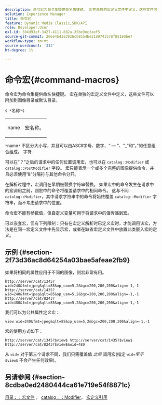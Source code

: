 ```yaml
---
description: 命令宏为命令集提供命名快捷键。 宏在单独的宏定义文件中定义，这些文件可以附加到图像目录或默认目录。
solution: Experience Manager
title: 命令宏
feature: Dynamic Media Classic,SDK/API
role: Developer,User
exl-id: 304d93af-3427-4111-882a-35be9ec3aef5
source-git-commit: 206e4643e3926cb85b4be2189743578f88180be7
workflow-type: tm+mt
source-wordcount: '312'
ht-degree: 1%

---
```


# 命令宏{#command-macros}

命令宏为命令集提供命名快捷键。 宏在单独的宏定义文件中定义，这些文件可以附加到图像目录或默认目录。

`$ *`名称`*$`

<table id="simpletable_A03541622C354F60B5F304B999C4EF8E"> 
 <tr class="strow"> 
  <td class="stentry"> <p><span class="codeph"> <span class="varname"> name</span></span> </p> </td> 
  <td class="stentry"> <p>宏名称。 </p></td> 
 </tr> 
</table>

`*`name`*` 不区分大小写，并且可以由ASCII字母、数字、“ — ”、“_”和“。”的任意组合组成。 字符.

可以在“？”之后的请求中的任何位置调用宏，也可以在 `catalog::Modifier` 或 `catalog::PostModifier` 字段。 宏只能表示一个或多个完整的图像提供命令，并且必须使用“&amp;”分隔符与其他命令分开。

在解析过程中，宏调用在早期被替换字符串替换。 如果宏中的命令发生在请求中的宏调用之前，则宏中的命令将覆盖请求中的相同命令。 这与不同 `catalog::Modifier`，其中请求字符串中的命令将始终覆盖 `catalog::Modifier` 字符串，而不考虑请求中的位置。

命令宏不能有参数值，但自定义变量可用于将请求中的值传递到宏。

可以嵌套宏，但有下列限制：只有在宏定义解析时已定义宏时，才能调用该宏，方法是在同一宏定义文件中先显示宏，或者在缺省宏定义文件中放置此类嵌入宏的定义。

## 示例 {#section-2f73d36ac8d64254a03bae5afeae2fb9}

如果将相同的属性应用于不同的图像，则宏非常有用。

`http://server/cat/1345?wid=240&fmt=jpeg&qlt=85&op_usm=5,2&bgc=200,200,200&align=-1,-1 http://server/cat/1435?wid=240&fmt=jpeg&qlt=85&op_usm=5,2&bgc=200,200,200&align=-1,-1 http://server/cat/8243?wid=480&fmt=jpeg&qlt=85&op_usm=5,2&bgc=200,200,200&align=-1,-1`

我们可以为公共属性定义宏：

`view wid=240&fmt=jpeg&qlt=85&op_usm=5,2&bgc=200,200,200&align=-1,-1`

宏的使用方式如下：

`http://server/cat/1345?$view$ http://server/cat/1435?$view$ http://server/cat/8243?$view$&wid=480`

从 `wid=` 对于第三个请求不同，我们只需覆盖值 *之后* 调用宏(指定 `wid=`*早于* `$view$` 不会产生任何效果)。

## 另请参阅 {#section-8cdba0ed2480444ca61e719e54f8871c}

[目录：：宏文件](../../../../../is-api/image-catalog/image-serving-api-ref/c-image-catalog-reference/c-attributes-reference/r-macrofile.md#reference-f91d717b3847458ca0f1fe95387554a2) ， [catalog：：Modifier](/help/aem-is-ir-api/is-api/image-catalog/image-serving-api-ref/c-image-catalog-reference/c-image-svg-data-reference/c-image-data-reference/r-modifier-cat.md)， [宏定义引用](../../../../../is-api/image-catalog/image-serving-api-ref/c-image-catalog-reference/c-macro-definition-reference/c-macro-definition-reference.md#concept-5ec73f7636c1496fba1e94094e694e79)

